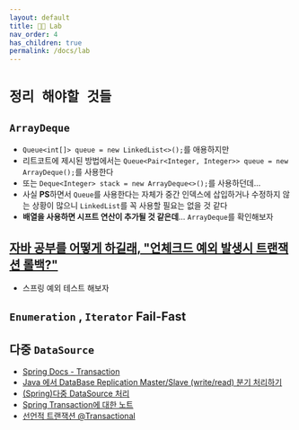```yaml
---
layout: default
title: 👨‍🔬 Lab
nav_order: 4
has_children: true
permalink: /docs/lab
---
```



# `정리 해야할 것들`


## `ArrayDeque`
- `Queue<int[]> queue = new LinkedList<>();`를 애용하지만
- 리트코트에 제시된 방법에서는 `Queue<Pair<Integer, Integer>> queue = new ArrayDeque();`를 사용한다
- 또는 `Deque<Integer> stack = new ArrayDeque<>();`를 사용하던데...
- 사실 **PS**하면서 `Queue`를 사용한다는 자체가 중간 인덱스에 삽입하거나 수정하지 않는 상황이 많으니 `LinkedList`를 꼭 사용할 필요는 없을 것 같다
- **배열을 사용하면 시프트 연산이 추가될 것 같은데**... `ArrayDeque`를 확인해보자


## [자바 공부를 어떻게 하길래, "언체크드 예외 발생시 트랜잭션 롤백?"](https://www.youtube.com/watch?v=_WkMhytqoCc)
- 스프링 예외 테스트 해보자

## `Enumeration` , `Iterator` **Fail-Fast**

## 다중 `DataSource`
- [Spring Docs - Transaction](https://docs.spring.io/spring-framework/docs/4.2.x/spring-framework-reference/html/transaction.html) 
- [Java 에서 DataBase Replication Master/Slave (write/read) 분기 처리하기](http://kwon37xi.egloos.com/m/5364167)
- [(Spring)다중 DataSource 처리](https://supawer0728.github.io/2018/03/22/spring-multi-transaction/)
- [Spring Transaction에 대한 노트](https://narusas.github.io/2019/07/17/Spring-Transaction-Note.html#transaction_script_example)
- [선언적 트랜잭션 @Transactional](https://bamdule.tistory.com/51)